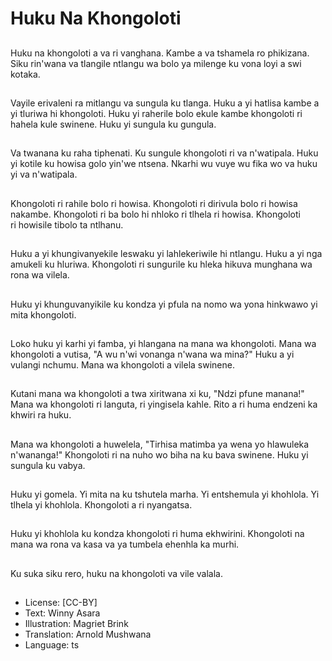 # Huku Na Khongoloti

##
Huku na khongoloti a va ri vanghana. Kambe a va tshamela ro phikizana. Siku rin'wana va tlangile ntlangu wa bolo ya milenge ku vona loyi a swi kotaka.

##
Vayile erivaleni ra mitlangu va sungula ku tlanga. Huku a yi hatlisa kambe a yi tluriwa hi khongoloti. Huku yi raherile bolo ekule kambe khongoloti ri hahela kule swinene. Huku yi sungula ku gungula.

##
Va twanana ku raha tiphenati. Ku sungule khongoloti ri va n'watipala. Huku yi kotile ku howisa golo yin'we ntsena. Nkarhi wu vuye wu fika wo va huku yi va n'watipala.

##
Khongoloti ri rahile bolo ri howisa. Khongoloti ri dirivula bolo ri howisa nakambe. Khongoloti ri ba bolo hi nhloko ri tlhela ri howisa. Khongoloti ri howisile tibolo ta ntlhanu.

##
Huku a yi khungivanyekile leswaku yi lahlekeriwile hi ntlangu. Huku a yi nga amukeli ku hluriwa. Khongoloti ri sungurile ku hleka hikuva munghana wa rona wa vilela.

##
Huku yi khunguvanyikile ku kondza yi pfula na nomo wa yona hinkwawo yi mita khongoloti.

##
Loko huku yi karhi yi famba,  yi hlangana na mana wa khongoloti. Mana wa khongoloti a vutisa,  "A wu n'wi vonanga n'wana wa mina?" Huku a yi vulangi nchumu. Mana wa khongoloti a vilela swinene.

##
Kutani mana wa khongoloti a twa xiritwana xi ku, "Ndzi pfune manana!" Mana wa khongoloti ri languta, ri yingisela kahle. Rito a ri huma endzeni ka khwiri ra huku.

##
Mana wa khongoloti a huwelela,  "Tirhisa matimba ya wena yo hlawuleka n'wananga!" Khongoloti ri na nuho wo biha na ku bava swinene. Huku yi sungula ku vabya.

##
Huku yi gomela. Yi mita na ku tshutela marha. Yi entshemula yi khohlola. Yi tlhela yi khohlola. Khongoloti a ri nyangatsa.

##
Huku yi khohlola ku kondza khongoloti ri huma ekhwirini. Khongoloti na mana wa rona va kasa va ya tumbela ehenhla ka murhi.

##
Ku suka siku rero,  huku na khongoloti va vile valala.

##
* License: [CC-BY]
* Text: Winny Asara
* Illustration: Magriet Brink
* Translation: Arnold Mushwana
* Language: ts
